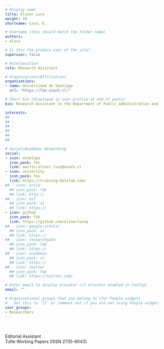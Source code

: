 ```yaml
---
# Display name
title: Elinor Luco
weight: 29
shortname: Luco, E.

# Username (this should match the folder name)
authors:
- eluco

# Is this the primary user of the site?
superuser: false

# Role/position
role: Research Assistant

# Organizations/Affiliations
organizations:
- name: Universidad de Santiago
  url: "https://fae.usach.cl/"

# Short bio (displayed in user profile at end of posts)
bio: Research Assistant in the Department of Public Administration and Policy at the Universidad de Santiago de Chile.

interests:
## - 
## - 
## - 
## - 
## - 
## - 

# Social/Academic Networking
social:
- icon: envelope
  icon_pack: fas
  link: mailto:elinor.luco@usach.cl
- icon: university
  icon_pack: fas
  link: https://training-datalab.com/
## - icon: orcid
  ## icon_pack: fab
  ## link: http://
## - icon: osf
  ## icon_pack: ai
  ## link: https://
- icon: github
  icon_pack: fab
  link: https://github.com/elinorlucoq
## - icon: google-scholar
  ## icon_pack: ai
  ## link: https://
## - icon: researchgate
  ## icon_pack: fab
  ## link: https://
## - icon: academia
  ## icon_pack: ai
  ## link: https://
## - icon: twitter
  ## icon_pack: fab
  ## link: https://twitter.com/

# Enter email to display Gravatar (if Gravatar enabled in Config)
email: ""

# Organizational groups that you belong to (for People widget)
#   Set this to `[]` or comment out if you are not using People widget.
user_groups:
- Researchers
---
```


\
\
Editorial Assistant \
Tufte Working Papers (ISSN 2735-6043)
